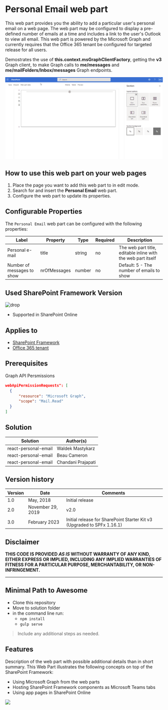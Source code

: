 # Personal Email web part

This web part provides you the ability to add a particular user's personal email on a web page. The web part may be configured to display a pre-defined number of emails at a time and includes a link to the user's Outlook to view all email. This web part is powered by the Microsoft Graph and currently requires that the Office 365 tenant be configured for targeted release for all users.

Demostrates the use of **this.context.msGraphClientFactory**, getting the **v3** Graph client, to make Graph calls to **me/messages** and **me/mailFolders/Inbox/messages** Graph endpoints.

![Personal Email](../../assets/images/components/part-personal-email.gif)

## How to use this web part on your web pages

1. Place the page you want to add this web part to in edit mode.
2. Search for and insert the **Personal Email** web part.
3. Configure the web part to update its properties.

## Configurable Properties

The `Personal Email` web part can be configured with the following properties:

| Label | Property | Type | Required | Description |
| ---- | ---- | ---- | ---- | ---- |
| Personal e-mail | title | string | no | The web part title, editable inline with the web part itself |
| Number of messages to show | nrOfMessages | number | no | Default: 5 - The number of emails to show |

## Used SharePoint Framework Version

![drop](https://img.shields.io/badge/version-1.16.1-green.svg)

* Supported in SharePoint Online

## Applies to

* [SharePoint Framework](https://learn.microsoft.com/en-us/sharepoint/dev/spfx/sharepoint-framework-overview)
* [Office 365 tenant](https://learn.microsoft.com/en-us/sharepoint/dev/spfx/set-up-your-development-environment)

## Prerequisites

Graph API Persmissions

```json
webApiPermissionRequests": [
  {
      "resource": "Microsoft Graph",
      "scope": "Mail.Read"
  }
]
```

## Solution

Solution|Author(s)
--------|---------
react-personal-email| Waldek Mastykarz
react-personal-email| Beau Cameron
react-personal-email| Chandani Prajapati

## Version history

Version|Date|Comments
-------|----|--------
1.0|May, 2018|Initial release
2.0|November 29, 2019|v2.0
3.0|February 2023|Initial release for SharePoint Starter Kit v3 (Upgraded to SPFx 1.16.1)

## Disclaimer

**THIS CODE IS PROVIDED *AS IS* WITHOUT WARRANTY OF ANY KIND, EITHER EXPRESS OR IMPLIED, INCLUDING ANY IMPLIED WARRANTIES OF FITNESS FOR A PARTICULAR PURPOSE, MERCHANTABILITY, OR NON-INFRINGEMENT.**

---

## Minimal Path to Awesome

* Clone this repository
* Move to solution folder
* in the command line run:
  * `npm install`
  * `gulp serve`

> Include any additional steps as needed.

## Features

Description of the web part with possible additional details than in short summary. 
This Web Part illustrates the following concepts on top of the SharePoint Framework:

* Using Microsoft Graph from the web parts
* Hosting SharePoint Framework components as Microsoft Teams tabs
* Using app pages in SharePoint Online

<img src="https://telemetry.sharepointpnp.com/sp-starter-kit/source/react-personal-email" />

